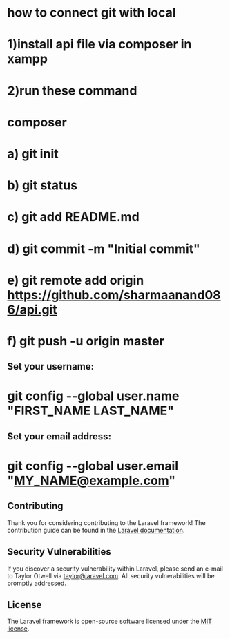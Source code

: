# how to connect git with local 
# 1)install api file via composer in xampp
# 2)run these command 
   # composer 
   # a) git init
   # b) git status
   #  c) git add README.md
   # d) git commit -m "Initial commit"
   # e) git remote add origin https://github.com/sharmaanand086/api.git
   # f) git push -u origin master

## Set your username:
# git config --global user.name "FIRST_NAME LAST_NAME"
## Set your email address:
# git config --global user.email "MY_NAME@example.com"


 
## Contributing

Thank you for considering contributing to the Laravel framework! The contribution guide can be found in the [Laravel documentation](https://laravel.com/docs/contributions).

## Security Vulnerabilities

If you discover a security vulnerability within Laravel, please send an e-mail to Taylor Otwell via [taylor@laravel.com](mailto:taylor@laravel.com). All security vulnerabilities will be promptly addressed.

## License

The Laravel framework is open-source software licensed under the [MIT license](https://opensource.org/licenses/MIT).
